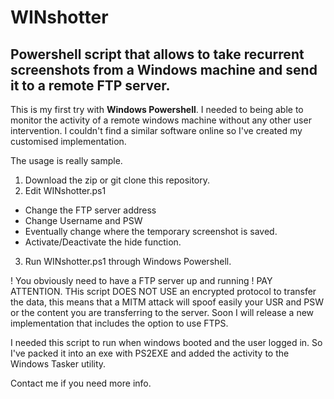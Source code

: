 # WINshotter
## Powershell script that allows to take recurrent screenshots from a Windows machine and send it to a remote FTP server. 


This is my first try with __Windows Powershell__. I needed to being able to monitor the activity of a remote windows machine without any other user intervention. I couldn't find a similar software online so I've created my customised implementation. 

The usage is really sample. 

1. Download the zip or git clone this repository. 
2. Edit WINshotter.ps1 
- Change the FTP server address
- Change Username and PSW
- Eventually change where the temporary screenshot is saved.
- Activate/Deactivate the hide function. 
3. Run WINshotter.ps1 through Windows Powershell. 


! You obviously need to have a FTP server up and running !
PAY ATTENTION. THis script DOES NOT USE an encrypted protocol to transfer the data, this means that a MITM attack will spoof easily your USR and PSW or the content you are transferring to the server. 
Soon I will release a new implementation that includes the option to use FTPS. 

I needed this script to run when windows booted and the user logged in. So I've packed it into an exe with PS2EXE and added the activity to the Windows Tasker utility. 

Contact me if you need more info. 
